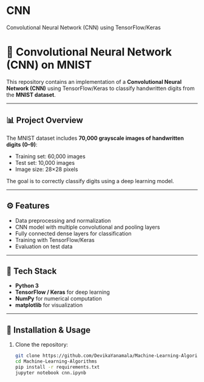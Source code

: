 # CNN
Convolutional Neural Network (CNN) using TensorFlow/Keras

# 🧠 Convolutional Neural Network (CNN) on MNIST

This repository contains an implementation of a **Convolutional Neural Network (CNN)** using TensorFlow/Keras to classify handwritten digits from the **MNIST dataset**.

---

## 📊 Project Overview
The MNIST dataset includes **70,000 grayscale images of handwritten digits (0–9)**:
- Training set: 60,000 images  
- Test set: 10,000 images  
- Image size: 28×28 pixels  

The goal is to correctly classify digits using a deep learning model.

---

## ⚙️ Features
- Data preprocessing and normalization  
- CNN model with multiple convolutional and pooling layers  
- Fully connected dense layers for classification  
- Training with TensorFlow/Keras  
- Evaluation on test data  

---

## 🚀 Tech Stack
- **Python 3**  
- **TensorFlow / Keras** for deep learning  
- **NumPy** for numerical computation  
- **matplotlib** for visualization  

---

## 🔧 Installation & Usage
1. Clone the repository:
   ```bash
   git clone https://github.com/DevikaYanamala/Machine-Learning-Algorithms.git
   cd Machine-Learning-Algorithms
   pip install -r requirements.txt
   jupyter notebook cnn.ipynb
   

